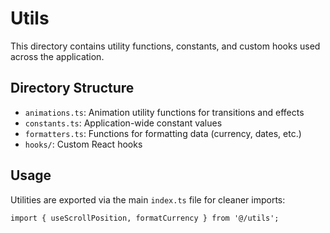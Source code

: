 # Utils

This directory contains utility functions, constants, and custom hooks used across the application.

## Directory Structure

- `animations.ts`: Animation utility functions for transitions and effects
- `constants.ts`: Application-wide constant values
- `formatters.ts`: Functions for formatting data (currency, dates, etc.)
- `hooks/`: Custom React hooks

## Usage

Utilities are exported via the main `index.ts` file for cleaner imports:

```tsx
import { useScrollPosition, formatCurrency } from '@/utils';
``` 